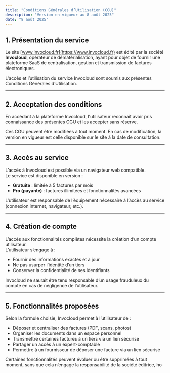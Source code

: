 ```yaml
---
title: "Conditions Générales d’Utilisation (CGU)"
description: "Version en vigueur au 8 août 2025"
date: "8 août 2025"
---
```


## 1. Présentation du service

Le site [www.invocloud.fr](https://www.invocloud.fr) est édité par la société **Invocloud**, opérateur de dématérialisation, ayant pour objet de fournir une plateforme SaaS de centralisation, gestion et transmission de factures électroniques.  

L'accès et l’utilisation du service Invocloud sont soumis aux présentes Conditions Générales d’Utilisation.

---

## 2. Acceptation des conditions

En accédant à la plateforme Invocloud, l'utilisateur reconnaît avoir pris connaissance des présentes CGU et les accepter sans réserve.  

Ces CGU peuvent être modifiées à tout moment. En cas de modification, la version en vigueur est celle disponible sur le site à la date de consultation.  

---

## 3. Accès au service

L’accès à Invocloud est possible via un navigateur web compatible.  
Le service est disponible en version :  
- **Gratuite** : limitée à 5 factures par mois  
- **Pro (payante)** : factures illimitées et fonctionnalités avancées  

L'utilisateur est responsable de l’équipement nécessaire à l’accès au service (connexion internet, navigateur, etc.).

---

## 4. Création de compte

L’accès aux fonctionnalités complètes nécessite la création d’un compte utilisateur.  
L’utilisateur s’engage à :  
- Fournir des informations exactes et à jour  
- Ne pas usurper l’identité d’un tiers  
- Conserver la confidentialité de ses identifiants  

Invocloud ne saurait être tenu responsable d’un usage frauduleux du compte en cas de négligence de l’utilisateur.  

---

## 5. Fonctionnalités proposées

Selon la formule choisie, Invocloud permet à l’utilisateur de :  
- Déposer et centraliser des factures (PDF, scans, photos)  
- Organiser les documents dans un espace personnel  
- Transmettre certaines factures à un tiers via un lien sécurisé  
- Partager un accès à un expert-comptable  
- Permettre à un fournisseur de déposer une facture via un lien sécurisé  

Certaines fonctionnalités peuvent évoluer ou être supprimées à tout moment, sans que cela n’engage la responsabilité de la société éditrice, ho
